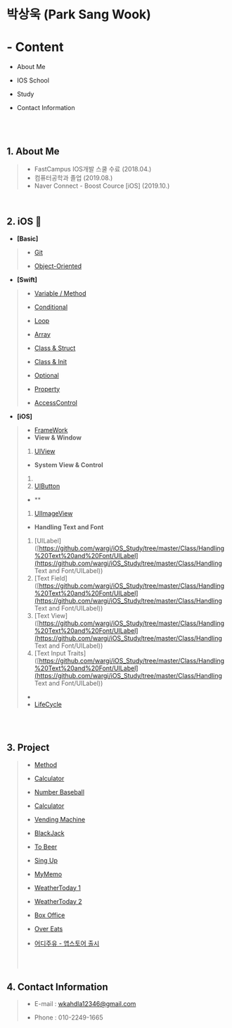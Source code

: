 # 박상욱 (Park Sang Wook)

# - Content

- About Me

- IOS School

- Study

- Contact Information

<br><br>

## 1. About Me

>- FastCampus IOS개발 스쿨 수료 (2018.04.)
>- 컴퓨터공학과 졸업 (2019.08.)
>- Naver Connect - Boost Cource [iOS] (2019.10.)

<br>

## 2. iOS 🍎

- **[Basic]**

>- [Git](https://github.com/wargi/SangWookPark_IOS_School6/blob/master/Class/GIT/readme.md)
>
>- [Object-Oriented](https://github.com/wargi/SangWookPark_IOS_School6/blob/master/Class/ObjectOriented%20Programming/readme.md)

- **[Swift]**

>- [Variable / Method](https://github.com/wargi/SangWookPark_IOS_School6/blob/master/Class/VariableAndMethod/readme.md)
>- [Conditional](https://github.com/wargi/SangWookPark_IOS_School6/blob/master/Class/Conditional/readme.md)
>- [Loop](https://github.com/wargi/SangWookPark_IOS_School6/blob/master/Class/Loop/readme.md)
>- [Array](https://github.com/wargi/SangWookPark_IOS_School6/tree/master/Class/Array/readme.md)
>- [Class & Struct](https://github.com/wargi/SangWookPark_IOS_School6/tree/master/Class/ClassAndStruct/readme.md)
>- [Class & Init](https://github.com/wargi/SangWookPark_IOS_School6/tree/master/Class/ClassAndInit/readme.md)
>
>- [Optional](https://github.com/wargi/SangWookPark_IOS_School6/tree/master/Class/Optional/readme.md)
>
>- [Property](https://github.com/wargi/SangWookPark_IOS_School6/tree/master/Class/Property/readme.md)
>
>- [AccessControl](https://github.com/wargi/SangWookPark_IOS_School6/tree/master/Class/AccessControl/readme.md)
>

- **[iOS]**

>- [FrameWork](https://github.com/wargi/SangWookPark_IOS_School6/tree/master/Class/FrameWork/readme.md)
>- **View & Window**
> 1. [UIView](https://github.com/wargi/SangWookPark_IOS_School6/tree/master/Class/UIView/readme.md)
>- **System View & Control**
> 1. 
> 2. [UIButton](https://github.com/wargi/SangWookPark_IOS_School6/tree/master/Class/UIButton/readme.md)
>
>- <Handling Image and Color>**
> 1. [UIImageView](https://github.com/wargi/SangWookPark_IOS_School6/tree/master/Class/UIImageView/readme.md)
>- **Handling Text and Font**
>  1. [UILabel]([https://github.com/wargi/iOS_Study/tree/master/Class/Handling%20Text%20and%20Font/UILabel](https://github.com/wargi/iOS_Study/tree/master/Class/Handling Text and Font/UILabel))
>  2. [Text Field]([https://github.com/wargi/iOS_Study/tree/master/Class/Handling%20Text%20and%20Font/UILabel](https://github.com/wargi/iOS_Study/tree/master/Class/Handling Text and Font/UILabel))
>  3. [Text View]([https://github.com/wargi/iOS_Study/tree/master/Class/Handling%20Text%20and%20Font/UILabel](https://github.com/wargi/iOS_Study/tree/master/Class/Handling Text and Font/UILabel))
>  4. [Text Input Traits]([https://github.com/wargi/iOS_Study/tree/master/Class/Handling%20Text%20and%20Font/UILabel](https://github.com/wargi/iOS_Study/tree/master/Class/Handling Text and Font/UILabel))
>- 
>- [LifeCycle](https://github.com/wargi/SangWookPark_IOS_School6/tree/master/Class/LifeCycle/readme.md)


<br><br>

## 3. Project

>- [Method](https://github.com/wargi/SangWookPark_IOS_School6/blob/master/Class/Method/readme.md)
>
>- [Calculator](https://github.com/wargi/SangWookPark_IOS_School6/blob/master/Study/Cal/Cal/ViewController.swift)
>
>- [Number Baseball](https://github.com/wargi/SangWookPark_IOS_School6/blob/master/Study/BaseballGame/BaseballGame/ViewController.swift)
>
>- [Calculator](https://github.com/wargi/SangWookPark_IOS_School6/blob/master/Practice/Calculator3/Calculator3/ViewController.swift)
>
>- [Vending Machine](https://github.com/wargi/SangWookPark_IOS_School6/tree/master/Study/UIExam)
>
>- [BlackJack](https://github.com/wargi/SangWookPark_IOS_School6/tree/master/Class/BlackJack)
>
>- [To Beer]()
>
>- [Sing Up](https://wargi.tistory.com/6)
>
>- [MyMemo](https://github.com/wargi/Swift_Study/tree/master/MyMemo/MyMemo2)
>
>- [WeatherToday 1](https://wargi.tistory.com/7)
>
>- [WeatherToday 2](https://github.com/wargi/Swift_Study/tree/master/Mastering/Weather)
>
>- [Box Office](https://wargi.tistory.com/8)
>
>- [Over Eats](https://github.com/FastCampusTeamTwo/iOS)
>
>- [어디주유 - 앱스토어 출시](https://github.com/OilPrice-Where/iOS-main)
>
>  <br><br>

## 4. Contact Information

> - E-mail : wkahdla12346@gmail.com
>
> - Phone : 010-2249-1665

